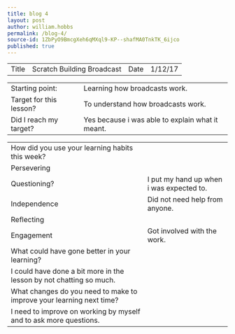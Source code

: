 ```yaml
---
title: blog 4
layout: post
author: william.hobbs
permalink: /blog-4/
source-id: 1ZbPyO9BmcgXeh6qMXql9-KP--shafMA0TnkTK_6ijco
published: true
---
```

<table>
  <tr>
    <td>Title</td>
    <td>Scratch Building Broadcast</td>
    <td>Date</td>
    <td>1/12/17</td>
  </tr>
</table>


<table>
  <tr>
    <td>Starting point:</td>
    <td>Learning how broadcasts work.</td>
  </tr>
  <tr>
    <td>Target for this lesson?</td>
    <td>To understand how broadcasts work.</td>
  </tr>
  <tr>
    <td>Did I reach my target? </td>
    <td>Yes because i was able to explain what it meant.</td>
  </tr>
</table>


<table>
  <tr>
    <td>How did you use your learning habits this week?</td>
    <td></td>
  </tr>
  <tr>
    <td>Persevering</td>
    <td></td>
  </tr>
  <tr>
    <td>Questioning?</td>
    <td>I put my hand up when i was expected to.</td>
  </tr>
  <tr>
    <td>Independence</td>
    <td>Did not need help from anyone.</td>
  </tr>
  <tr>
    <td>Reflecting</td>
    <td></td>
  </tr>
  <tr>
    <td>Engagement</td>
    <td>Got involved with the work.</td>
  </tr>
  <tr>
    <td>What could have gone better in your learning?</td>
    <td></td>
  </tr>
  <tr>
    <td>I could have done a bit more in the lesson by not chatting so much.</td>
    <td></td>
  </tr>
  <tr>
    <td>What changes do you need to make to improve your learning next time?</td>
    <td></td>
  </tr>
  <tr>
    <td>I need to improve on working by myself and to ask more questions.</td>
    <td></td>
  </tr>
</table>


